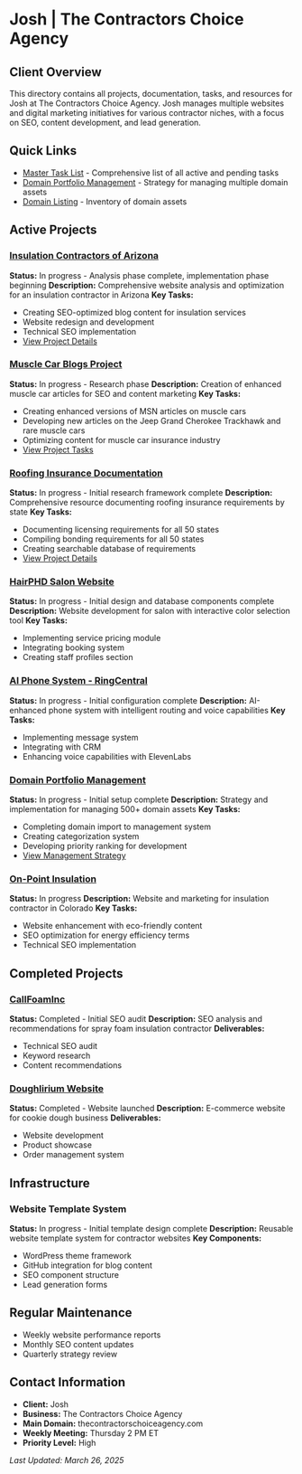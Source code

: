 # Josh | The Contractors Choice Agency

## Client Overview
This directory contains all projects, documentation, tasks, and resources for Josh at The Contractors Choice Agency. Josh manages multiple websites and digital marketing initiatives for various contractor niches, with a focus on SEO, content development, and lead generation.

## Quick Links
- [Master Task List](JOSH_TASK_LIST.md) - Comprehensive list of all active and pending tasks
- [Domain Portfolio Management](domain-data-management-strategy.md) - Strategy for managing multiple domain assets
- [Domain Listing](domain-listing.md) - Inventory of domain assets

## Active Projects

### [Insulation Contractors of Arizona](InsulationContractorsOfArizona/README.md)
**Status:** In progress - Analysis phase complete, implementation phase beginning
**Description:** Comprehensive website analysis and optimization for an insulation contractor in Arizona
**Key Tasks:**
- Creating SEO-optimized blog content for insulation services
- Website redesign and development
- Technical SEO implementation
- [View Project Details](InsulationContractorsOfArizona/README.md)

### [Muscle Car Blogs Project](MuscleCar_Blogs/todo_list.md)
**Status:** In progress - Research phase
**Description:** Creation of enhanced muscle car articles for SEO and content marketing
**Key Tasks:**
- Creating enhanced versions of MSN articles on muscle cars
- Developing new articles on the Jeep Grand Cherokee Trackhawk and rare muscle cars
- Optimizing content for muscle car insurance industry
- [View Project Tasks](MuscleCar_Blogs/todo_list.md)

### [Roofing Insurance Documentation](Roofing%20Insurance/README.md)
**Status:** In progress - Initial research framework complete
**Description:** Comprehensive resource documenting roofing insurance requirements by state
**Key Tasks:**
- Documenting licensing requirements for all 50 states
- Compiling bonding requirements for all 50 states
- Creating searchable database of requirements
- [View Project Details](Roofing%20Insurance/README.md)

### [HairPHD Salon Website](HairPHD/)
**Status:** In progress - Initial design and database components complete
**Description:** Website development for salon with interactive color selection tool
**Key Tasks:**
- Implementing service pricing module
- Integrating booking system
- Creating staff profiles section

### [AI Phone System - RingCentral](RingCentral/)
**Status:** In progress - Initial configuration complete
**Description:** AI-enhanced phone system with intelligent routing and voice capabilities
**Key Tasks:**
- Implementing message system
- Integrating with CRM
- Enhancing voice capabilities with ElevenLabs

### [Domain Portfolio Management](domain-data-management-strategy.md)
**Status:** In progress - Initial setup complete
**Description:** Strategy and implementation for managing 500+ domain assets
**Key Tasks:**
- Completing domain import to management system
- Creating categorization system
- Developing priority ranking for development
- [View Management Strategy](domain-data-management-strategy.md)

### [On-Point Insulation](on-point-insulation/)
**Status:** In progress
**Description:** Website and marketing for insulation contractor in Colorado
**Key Tasks:**
- Website enhancement with eco-friendly content
- SEO optimization for energy efficiency terms
- Technical SEO implementation

## Completed Projects

### [CallFoamInc](CallFoamInc/)
**Status:** Completed - Initial SEO audit
**Description:** SEO analysis and recommendations for spray foam insulation contractor
**Deliverables:**
- Technical SEO audit
- Keyword research
- Content recommendations

### [Doughlirium Website](Doughlirium/)
**Status:** Completed - Website launched
**Description:** E-commerce website for cookie dough business
**Deliverables:**
- Website development
- Product showcase
- Order management system

## Infrastructure

### Website Template System
**Status:** In progress - Initial template design complete
**Description:** Reusable website template system for contractor websites
**Key Components:**
- WordPress theme framework
- GitHub integration for blog content
- SEO component structure
- Lead generation forms

## Regular Maintenance
- Weekly website performance reports
- Monthly SEO content updates
- Quarterly strategy review

## Contact Information
- **Client:** Josh
- **Business:** The Contractors Choice Agency
- **Main Domain:** thecontractorschoiceagency.com
- **Weekly Meeting:** Thursday 2 PM ET
- **Priority Level:** High

*Last Updated: March 26, 2025*
